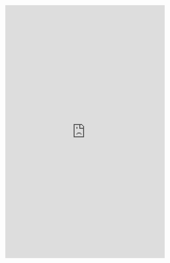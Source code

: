 <!DOCTYPE html>
<html>
  <head>
    <title>Search</title>
  </head>
  <body>
    <iframe
      src="https://vgridpandas.org/search_docs.html"
      frameborder="0"
      marginheight="0"
      marginwidth="0"
      width="100%"
      height="800"
      scrolling="auto"
      allow="geolocation"
    >
    </iframe>
  </body>
</html>
